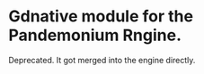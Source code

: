 
# Gdnative module for the Pandemonium Rngine. 

Deprecated. It got merged into the engine directly.

